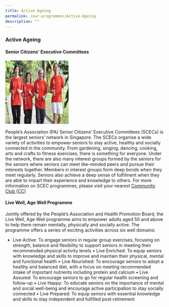 ```yaml
---
title: Active Ageing
permalink: /our-programmes/Active-Ageing
description: ""
---
```

### Active Ageing
#### Senior Citizens' Executive Committees

<img style="height:200px;width:200px" src="/images/Our%20Programmes/activeageing-scec.jpg" >

People’s Association (PA) Senior Citizens’ Executive Committees (SCECs) is the largest seniors’ network in Singapore. The SCECs organise a wide variety of activities to empower seniors to stay active, healthy and socially connected in the community. From gardening, singing, dancing, cooking, arts and crafts to fitness exercises, there is something for everyone. Under the network, there are also many interest groups formed by the seniors for the seniors where seniors can meet like-minded peers and pursue their interests together. Members in interest groups form deep bonds when they meet regularly. Seniors also achieve a deep sense of fulfilment when they are able to impart their experience and knowledge to others. For more information on SCEC programmes, please visit your nearest [Community Club (CC)](/our-network/Community-Clubs/Locate-CC)

#### Live Well, Age Well Programme

Jointly offered by the People’s Association and Health Promotion Board, the Live Well, Age Well programme aims to empower adults aged 50 and above to help them remain mentally, physically and socially active. The programme offers a series of exciting activities across six well domains:

* Live Active: To engage seniors in regular group exercises, focusing on strength, balance and flexibility to support seniors in meeting their recommended physical activity levels
• Live Enriched: To equip seniors with knowledge and skills to improve and maintain their physical, mental and functional health
• Live Nourished: To encourage seniors to adopt a healthy and balanced diet, with a focus on meeting recommended intake of important nutrients including protein and calcium
• Live Assured: To encourage seniors to go for regular health screening and follow-up
• Live Happy: To educate seniors on the importance of mental and social well-being and encourage active participation to stay socially connected
• Live Prepared: To equip seniors with essential knowledge and skills to stay independent and fulfilled post-retirement